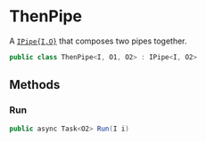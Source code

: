 # ThenPipe
A [`IPipe{I,O}`](./IPipe{I,O}.md) that composes two pipes together.

```cs
public class ThenPipe<I, O1, O2> : IPipe<I, O2>
```

## Methods
### Run
```cs
public async Task<O2> Run(I i)
```

